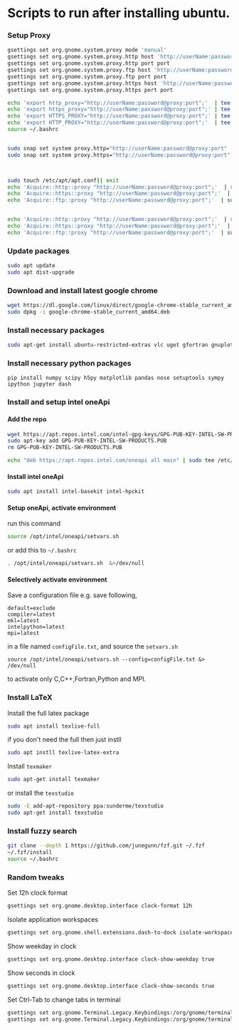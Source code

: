# Scripts to run after installing ubuntu.



### Setup Proxy 
```bash
gsettings set org.gnome.system.proxy mode 'manual'
gsettings set org.gnome.system.proxy.http host 'http://userName:password@proxy'
gsettings set org.gnome.system.proxy.http port port
gsettings set org.gnome.system.proxy.ftp host 'http://userName:password@proxy'
gsettings set org.gnome.system.proxy.ftp port port
gsettings set org.gnome.system.proxy.https host 'http://userName:password@proxy'
gsettings set org.gnome.system.proxy.https port port

echo 'export http_proxy="http://userName:password@proxy:port";'  | tee -a ~/.bashrc
echo 'export https_proxy="http://userName:password@proxy:port";' | tee -a ~/.bashrc
echo 'export HTTPS_PROXY="http://userName:password@proxy:port";' | tee -a ~/.bashrc
echo 'export HTTP_PROXY="http://userName:password@proxy:port";'  | tee -a ~/.bashrc
source ~/.bashrc


sudo snap set system proxy.http="http://userName:password@proxy:port"
sudo snap set system proxy.https="http://userName:password@proxy:port"



sudo touch /etc/apt/apt.conf|| exit
echo 'Acquire::http::proxy "http://userName:password@proxy:port";'  | sudo tee -a /etc/apt/apt.conf
echo 'Acquire::https::proxy "http://userName:password@proxy:port";'  | sudo tee -a /etc/apt/apt.conf
echo 'Acquire::ftp::proxy "http://userName:password@proxy:port";'  | sudo tee -a /etc/apt/apt.conf


echo 'Acquire::http::proxy "http://userName:password@proxy:port";'  | sudo tee -a /etc/environment
echo 'Acquire::https::proxy "http://userName:password@proxy:port";'  | sudo tee -a /etc/environment
echo 'Acquire::ftp::proxy "http://userName:password@proxy:port";'  | sudo tee -a /etc/environment
```


### Update packages
```bash
sudo apt update
sudo apt dist-upgrade
```


### Download and install latest google chrome
```bash
wget https://dl.google.com/linux/direct/google-chrome-stable_current_amd64.deb
sudo dpkg -i google-chrome-stable_current_amd64.deb
```





### Install necessary packages
```bash
sudo apt-get install ubuntu-restricted-extras vlc uget gfortran gnuplot python3-pip vim python-dev htop git gnome-tweak-tool openssh-server okular libatlas-base-dev liblapack-dev libblas-dev net-tools sqlite3 openmpi-bin curl
```



### Install necessary python packages
```
pip install numpy scipy h5py matplotlib pandas nose setuptools sympy ipython jupyter dash
```



### Install and setup intel oneApi
#### Add the repo
```bash
wget https://apt.repos.intel.com/intel-gpg-keys/GPG-PUB-KEY-INTEL-SW-PRODUCTS.PUB
sudo apt-key add GPG-PUB-KEY-INTEL-SW-PRODUCTS.PUB
rm GPG-PUB-KEY-INTEL-SW-PRODUCTS.PUB

echo "deb https://apt.repos.intel.com/oneapi all main" | sudo tee /etc/apt/sources.list.d/oneAPI.list
```
#### Install intel oneApi
```bash 
sudo apt install intel-basekit intel-hpckit 
```
#### Setup oneApi, activate environment
run this command
```bash
source /opt/intel/oneapi/setvars.sh
```
or add this to `~/.bashrc`
```bash
. /opt/intel/oneapi/setvars.sh  &>/dev/null
```
#### Selectively activate environment
Save a configuration file e.g. save following,
```
default=exclude
compiler=latest
mkl=latest
intelpython=latest
mpi=latest
```
in a file named `configFile.txt`, and source the `setvars.sh`
```
source /opt/intel/oneapi/setvars.sh --config=configFile.txt &> /dev/null
```
to activate only C,C++,Fortran,Python and MPI.



### Install LaTeX
Install the full latex package
```bash
sudo apt install texlive-full
```
if you don't need the full then just instll 
```bash
sudo apt instll texlive-latex-extra
```
Install `texmaker`
```bash
sudo apt-get install texmaker
```
or install the `texstudio`
```bash
sudo -E add-apt-repository ppa:sunderme/texstudio
sudo apt-get install texstudio
```




### Install fuzzy search
```bash
git clone --depth 1 https://github.com/junegunn/fzf.git ~/.fzf
~/.fzf/install
source ~/.bashrc
```


### Random tweaks
Set 12h clock format
```bash
gsettings set org.gnome.desktop.interface clock-format 12h
```
Isolate application workspaces
```bash
gsettings set org.gnome.shell.extensions.dash-to-dock isolate-workspaces true
```
Show weekday in clock
```bash
gsettings set org.gnome.desktop.interface clock-show-weekday true
```
Show seconds in clock
```bash
gsettings set org.gnome.desktop.interface clock-show-seconds true
```
Set Ctrl-Tab to change tabs in terminal
```bash
gsettings set org.gnome.Terminal.Legacy.Keybindings:/org/gnome/terminal/legacy/keybindings/ next-tab '<Primary>Tab'
gsettings set org.gnome.Terminal.Legacy.Keybindings:/org/gnome/terminal/legacy/keybindings/ prev-tab '<Primary><Shift>Tab'
```